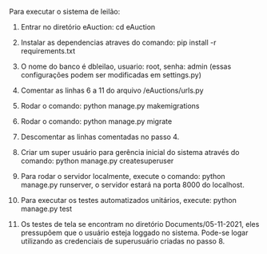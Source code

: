 Para executar o sistema de leilão:

1) Entrar no diretório eAuction: cd eAuction

2) Instalar as dependencias atraves do comando: pip install -r requirements.txt

3) O nome do banco é dbleilao, usuario: root, senha: admin (essas configurações podem ser modificadas em settings.py)

4) Comentar as linhas 6 a 11 do arquivo /eAuctions/urls.py

5) Rodar o comando: python manage.py makemigrations

6) Rodar o comando: python manage.py migrate

7) Descomentar as linhas comentadas no passo 4.

8) Criar um super usuário para gerência inicial do sistema através do comando: python manage.py createsuperuser

9) Para rodar o servidor localmente, execute o comando: python manage.py runserver, o servidor estará na porta 8000 do localhost.

10) Para executar os testes automatizados unitários, execute: python manage.py test

11) Os testes de tela se encontram no diretório Documents/05-11-2021, eles pressupõem que o usuário esteja loggado no sistema. Pode-se logar utilizando as credenciais de superusuário criadas no passo 8.